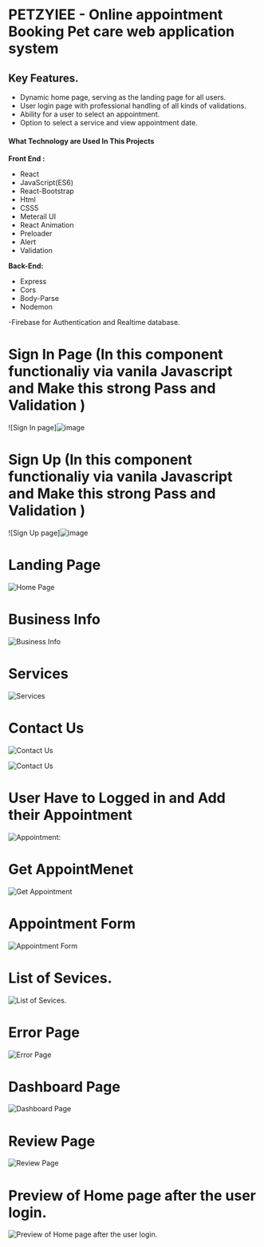 
# PETZYIEE - Online appointment Booking Pet care web application system


## Key Features.
- Dynamic home page, serving as the landing page for all users.
- User login page with professional handling of all kinds of validations.
- Ability for a user to select an appointment.
- Option to select a service and view appointment date.


#### What Technology are Used In This Projects

**Front End :** 
- React
- JavaScript(ES6)
- React-Bootstrap
- Html
- CSS5
- Meterail UI
- React Animation
- Preloader
- Alert
- Validation

**Back-End:** 
- Express
- Cors
- Body-Parse
- Nodemon
  
-Firebase for Authentication and Realtime database.
 
# Sign In Page (In this component functionaliy via vanila Javascript and Make this strong Pass and Validation )
![Sign In page]![image](https://github.com/anushreesshetty/petzyiee---MERN/assets/118381716/42483d25-856d-4efd-bd58-945d886c047e)


# Sign Up (In this component functionaliy via vanila Javascript and Make this strong Pass and Validation )
![Sign Up page]![image](https://github.com/anushreesshetty/petzyiee---MERN/assets/118381716/540f9bf2-f902-4b04-aa3e-a2aaf73c4e4a)

# Landing Page
![Home Page](https://github.com/anushreesshetty/petzyiee---MERN/assets/118381716/fc4bd7be-28c2-4821-b1fb-96ea3553e8c2)

# Business Info
![Business Info](https://github.com/anushreesshetty/petzyiee---MERN/assets/118381716/4c20d848-28ef-45fa-8c56-72eedc59b047)

# Services
![Services](https://github.com/anushreesshetty/petzyiee---MERN/assets/118381716/5794b80e-f9f1-4538-98d3-aff87168f85a)


# Contact Us
![Contact Us](https://github.com/anushreesshetty/petzyiee---MERN/assets/118381716/8e6bbc9c-7f1d-4e8a-9f25-08291972c956)

![Contact Us](https://github.com/anushreesshetty/petzyiee---MERN/assets/118381716/5686cf8e-1f97-465b-ac95-d85a9f8d1c97)

# User Have to Logged in and Add their Appointment
![Appointment:](https://github.com/anushreesshetty/petzyiee---MERN/assets/118381716/65542ba5-adbe-4855-8488-70f86ec0f57e)

# Get AppointMenet
![Get Appointment](https://github.com/anushreesshetty/petzyiee---MERN/assets/118381716/b05e9dbc-c67b-45f2-a5d3-cbc2d275e677)

# Appointment Form
![Appointment Form](https://github.com/anushreesshetty/petzyiee---MERN/assets/118381716/66adc6c4-8d5d-43cb-a258-55acd9ceed9f)

# List of Sevices.
![List of Sevices.](https://github.com/anushreesshetty/petzyiee---MERN/assets/118381716/284a147b-14f7-4750-8670-484a2dd91425)

# Error Page
![Error Page](https://github.com/anushreesshetty/petzyiee---MERN/assets/118381716/ba44f092-89ae-4508-94de-78793635f56c)

# Dashboard Page
![Dashboard Page](https://github.com/anushreesshetty/petzyiee---MERN/assets/118381716/57c954b6-9c7a-41fb-9dd9-a2dd21967095)

# Review Page 
![Review Page ](https://github.com/anushreesshetty/petzyiee---MERN/assets/118381716/20724f00-a37e-418e-a4ac-5fcacf9cfc0d)

# Preview of Home page after the user login.
![Preview of Home page after the user login.](https://github.com/anushreesshetty/petzyiee---MERN/assets/118381716/830e3f28-3c48-4953-bc51-365e3c8dbdb9)

